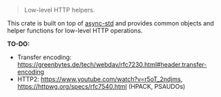 > Low-level HTTP helpers.

This crate is built on top of [async-std](https://github.com/async-rs/async-std) and provides common objects and helper functions for low-level HTTP operations.

**TO-DO:**

- Transfer encoding: https://greenbytes.de/tech/webdav/rfc7230.html#header.transfer-encoding
- HTTP2: https://www.youtube.com/watch?v=r5oT_2ndjms, https://httpwg.org/specs/rfc7540.html (HPACK, PSAUDOs)
